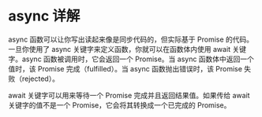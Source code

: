 # async 详解
async 函数可以让你写出读起来像是同步代码的，但实际基于 Promise 的代码。一旦你使用了 async 关键字来定义函数，你就可以在函数体内使用 await 关键字。async 函数被调用时，它会返回一个 Promise。当 async 函数体中返回一个值时，该 Promise 完成（fulfilled）。当 async 函数抛出错误时，该 Promise 失败（rejected）。

await 关键字可以用来等待一个 Promise 完成并且返回结果值。如果传给 await 关键字的值不是一个 Promise，它会将其转换成一个已完成的 Promise。